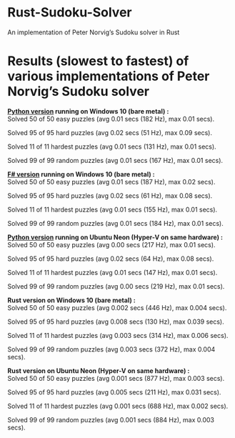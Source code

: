 # Rust-Sudoku-Solver
An implementation of Peter Norvig’s Sudoku solver in Rust 

# Results (slowest to fastest) of various implementations of Peter Norvig’s Sudoku solver
**[Python version](http://www.norvig.com/sudoku.html) running on Windows 10 (bare metal) :**  
Solved 50 of 50 easy puzzles (avg 0.01 secs (182 Hz), max 0.01 secs).

Solved 95 of 95 hard puzzles (avg 0.02 secs (51 Hz), max 0.09 secs).

Solved 11 of 11 hardest puzzles (avg 0.01 secs (131 Hz), max 0.01 secs).

Solved 99 of 99 random puzzles (avg 0.01 secs (167 Hz), max 0.01 secs).

**[F# version](https://github.com/Rrogntudju/FSharp-Sudoku-Solver) running on Windows 10 (bare metal) :**  
Solved 50 of 50 easy puzzles (avg 0.01 secs (187 Hz), max 0.02 secs). 

Solved 95 of 95 hard puzzles (avg 0.02 secs (61 Hz), max 0.08 secs).

Solved 11 of 11 hardest puzzles (avg 0.01 secs (155 Hz), max 0.01 secs).

Solved 99 of 99 random puzzles (avg 0.01 secs (184 Hz), max 0.01 secs).

**[Python version](http://www.norvig.com/sudoku.html) running on Ubuntu Neon (Hyper-V on same hardware) :**   
Solved 50 of 50 easy puzzles (avg 0.00 secs (217 Hz), max 0.01 secs).

Solved 95 of 95 hard puzzles (avg 0.02 secs (64 Hz), max 0.08 secs).

Solved 11 of 11 hardest puzzles (avg 0.01 secs (147 Hz), max 0.01 secs).

Solved 99 of 99 random puzzles (avg 0.00 secs (219 Hz), max 0.01 secs).

**Rust version on Windows 10 (bare metal) :**   
Solved 50 of 50 easy puzzles (avg 0.002 secs (446 Hz), max 0.004 secs).

Solved 95 of 95 hard puzzles (avg 0.008 secs (130 Hz), max 0.039 secs).

Solved 11 of 11 hardest puzzles (avg 0.003 secs (314 Hz), max 0.006 secs).

Solved 99 of 99 random puzzles (avg 0.003 secs (372 Hz), max 0.004 secs).

**Rust version on Ubuntu Neon (Hyper-V on same hardware) :**  
Solved 50 of 50 easy puzzles (avg 0.001 secs (877 Hz), max 0.003 secs).

Solved 95 of 95 hard puzzles (avg 0.005 secs (211 Hz), max 0.031 secs).

Solved 11 of 11 hardest puzzles (avg 0.001 secs (688 Hz), max 0.002 secs).

Solved 99 of 99 random puzzles (avg 0.001 secs (884 Hz), max 0.003 secs).
